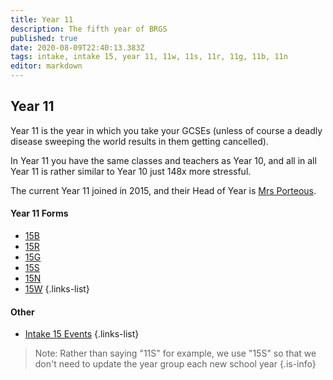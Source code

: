 ```yaml
---
title: Year 11
description: The fifth year of BRGS
published: true
date: 2020-08-09T22:40:13.383Z
tags: intake, intake 15, year 11, 11w, 11s, 11r, 11g, 11b, 11n
editor: markdown
---
```


## Year 11
Year 11 is the year in which you take your GCSEs (unless of course a deadly disease sweeping the world results in them getting cancelled).

In Year 11 you have the same classes and teachers as Year 10, and all in all Year 11 is rather similar to Year 10 just 148x more stressful.

The current Year 11 joined in 2015, and their Head of Year is [Mrs Porteous](/teachers/mrs-porteous).

#### Year 11 Forms
- [15B](/students/intake15/b)
- [15R](/students/intake15/r)
- [15G](/students/intake15/g)
- [15S](/students/intake15/s)
- [15N](/students/intake15/n)
- [15W](/students/intake15/w)
{.links-list}

#### Other
- [Intake 15 Events](/students/intake15/events)
{.links-list}

> Note:  Rather than saying "11S" for example, we use "15S" so that we don't need to update the year group each new school year
{.is-info}